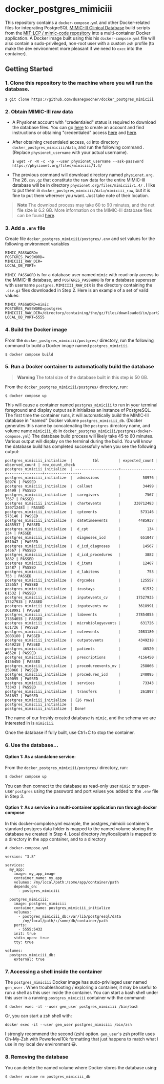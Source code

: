 # docker_postgres_mimiciii

This repository contains a `docker-compose.yml` and other Docker-related files for integrating PostgreSQL [MIMIC-III Clinical Database](https://physionet.org/content/mimiciii/1.4/) build scripts from the  [MIT-LCP / mimic-code repository](https://github.com/MIT-LCP/mimic-code) into a multi-container Docker application. A Docker image built using this his `docker-compose.yml` file will also contain a sudo-privileged, non-root user with a custom `zsh` profile (to make the dev environment more pleasant if we need to `exec` into the container).



## Getting Started

### 1. Clone this repository to the machine where you will run the database.

```
$ git clone https://github.com/duanegoodner/docker_postgres_mimiciii
```



### 2. Obtain MIMIC-III raw data

* A Physionet account with "credentialed" status is required to download the database files. You can go [here](https://physionet.org/) to create an account and find instructions or obtaining "credentialed" access [here](https://mimic.mit.edu/docs/gettingstarted/) and [here](https://physionet.org/settings/credentialing/).

* After obtaining credentialed access, `cd` into directory `docker_postgres_mimiciii/data`, and run the following command . (Replace `physionet_username`  with your actual username). 

  ```
  $ wget -r -N -c -np --user physionet_username --ask-password https://physionet.org/files/mimiciii/1.4/
  ```

* The previous command will download  directory named `physionet.org`. The 26`.csv.gz` that constitute the raw data for the entire MIMIC-III database  will be in directory `physionet.org/files/mimiciii/1.4/` . I like to put them in `docker_postgres_mimiciii/data/mimiciii_raw`, but it is fine to put them wherever you want. Just take note of their location. 

> **Note** The download process may take 60 to 90 minutes, and the net file size is 6.2 GB. More information on the MIMIC-III database files can be found [here](https://physionet.org/).

### 3. Add a `.env` file

Create file `docker_postgres_mimiciii/postgres/.env` and set values for the following environment variables 

```
MIMIC_PASSWORD=
POSTGRES_PASSWORD=
MIMICIII_RAW_DIR=
LOCAL_DB_PORT=
```

 `MIMIC_PASSWORD` is for a database user named `mimic` with read-only access to the MIMIC-III database, and `POSTGRES_PASSWORD` is for a database superuser with username `postgres`.  `MIMICIII_RAW_DIR` is the directory containing the `.csv.gz` files downloaded in Step 2. Here is an example of a set of valid values:

```
MIMIC_PASSWORD=mimic
POSTGRES_PASSWORD=postgres
MIMICIII_RAW_DIR=/directory/containing/the/gz/files/downloaded/in/part2
LOCAL_DB_PORT=5555
```



### 4. Build the Docker image

From the `docker_postgres_mimiciii/postgres/` directory, run the following command to build a Docker image named `postgres_mimiciii`.

```
$ docker compose build
```



### 5. Run a Docker container to automatically build the database

> **Warning** The total size of the database built in this step is 50 GB.

From the `docker_postgres_mimiciii/postgres/` directory, run:

```
$ docker compose up
```

This will cause a container named `postgres_mimiciii` to run in your terminal foreground and display output as it initializes an instance of PostgreSQL. The first time the container runs, it will automatically build the MIMIC-III database in "named" Docker volume `postgres_mimiciii_db`.  (Docker generates this name by concatenating the  `postgres` directory name, and volume name `mimiciii_db` in `docker_postgres_mimiciii/postgres/docker-compose.yml`)  The database build process will likely take 45 to 60 minutes. Various output will display on the terminal during the build. You will know the database build has completed successfully when you see the following output:

```
postgres_mimiciii_initialize  |         tbl         | expected_count | observed_count | row_count_check 
postgres_mimiciii_initialize  | --------------------+----------------+----------------+-----------------
postgres_mimiciii_initialize  |  admissions         |          58976 |          58976 | PASSED
postgres_mimiciii_initialize  |  callout            |          34499 |          34499 | PASSED
postgres_mimiciii_initialize  |  caregivers         |           7567 |           7567 | PASSED
postgres_mimiciii_initialize  |  chartevents        |      330712483 |      330712483 | PASSED
postgres_mimiciii_initialize  |  cptevents          |         573146 |         573146 | PASSED
postgres_mimiciii_initialize  |  datetimeevents     |        4485937 |        4485937 | PASSED
postgres_mimiciii_initialize  |  d_cpt              |            134 |            134 | PASSED
postgres_mimiciii_initialize  |  diagnoses_icd      |         651047 |         651047 | PASSED
postgres_mimiciii_initialize  |  d_icd_diagnoses    |          14567 |          14567 | PASSED
postgres_mimiciii_initialize  |  d_icd_procedures   |           3882 |           3882 | PASSED
postgres_mimiciii_initialize  |  d_items            |          12487 |          12487 | PASSED
postgres_mimiciii_initialize  |  d_labitems         |            753 |            753 | PASSED
postgres_mimiciii_initialize  |  drgcodes           |         125557 |         125557 | PASSED
postgres_mimiciii_initialize  |  icustays           |          61532 |          61532 | PASSED
postgres_mimiciii_initialize  |  inputevents_cv     |       17527935 |       17527935 | PASSED
postgres_mimiciii_initialize  |  inputevents_mv     |        3618991 |        3618991 | PASSED
postgres_mimiciii_initialize  |  labevents          |       27854055 |       27854055 | PASSED
postgres_mimiciii_initialize  |  microbiologyevents |         631726 |         631726 | PASSED
postgres_mimiciii_initialize  |  noteevents         |        2083180 |        2083180 | PASSED
postgres_mimiciii_initialize  |  outputevents       |        4349218 |        4349218 | PASSED
postgres_mimiciii_initialize  |  patients           |          46520 |          46520 | PASSED
postgres_mimiciii_initialize  |  prescriptions      |        4156450 |        4156450 | PASSED
postgres_mimiciii_initialize  |  procedureevents_mv |         258066 |         258066 | PASSED
postgres_mimiciii_initialize  |  procedures_icd     |         240095 |         240095 | PASSED
postgres_mimiciii_initialize  |  services           |          73343 |          73343 | PASSED
postgres_mimiciii_initialize  |  transfers          |         261897 |         261897 | PASSED
postgres_mimiciii_initialize  | (26 rows)
postgres_mimiciii_initialize  | 
postgres_mimiciii_initialize  | Done!
```

The name of our freshly created database is `mimic`, and the schema we are interested in is `mimiciii`.   

Once the database if fully built, use Ctrl+C to stop the container.

### 6. Use the database...

#### Option 1: As a standalone service:

From the `docker_postgres_mimiciii/postgres/` directory, run:

```1
$ docker compose up
```

You can then connect to the database as read-only user `mimic` or super-user `postgres` using the password and port values you added to the `.env` file in Step 3.





#### Option 1: As a service in a multi-container application run through docker compose

In this docker-compolse.yml example, the postgres_mimiciii container's standard postgres data folder is mapped to the named volume storing the database we created in Step 4. Local directory /my/local/path is mapped to a directory in the app container, and to a directory 

```docker
# docker-compose.yml

version: "3.8"

services:
  my_app:
    image: my_app_image
    container_name: my_app
    volumes: /my/local/path:/some/app/container/path
    depends_on:
      - postgres_mimiciii

  postgres_mimiciii:
    image: postgres_mimiciii
    container_name: postgres_mimiciii_initialize
    volumes:
      - postgres_mimiciii_db:/var/lib/postgresql/data
      - /my/local/path/:/some/db/container/path
    ports:
      - 5555:5432
    init: true
    stdin_open: true
    tty: true

volumes:
  postgres_mimiciii_db:
    external: true
```



### 7. Accessing a shell inside the container

The `postgres_mimiciii` Docker image has sudo-privileged user named `gen_user` . When troubleshooting / exploring a container, it may be useful to run a shell as this user inside the container. You can start a bash shell under this user in a running `postgres_mimiciii` container with the command:

```
$ docker exec -it --user gen_user postgres_mimiciii /bin/bash
```

Or, you can start a zsh shell with:

```
docker exec -it --user gen_user postgres_mimiciii /bin/zsh
```

I strongly recommend the second (zsh) option. `gen_user`'s zsh profile uses Oh-My-Zsh with Powerlevel10k formatting that just happens to match what I use in my local dev environment :grinning:.



### 8. Removing the database

 You can delete the named volume where Docker stores the database using:

```shell
$ docker volume rm postgres_mimiciii_db
```

